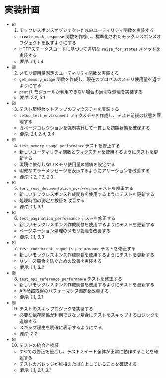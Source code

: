 # 実装計画

- [x] 1. モックレスポンスオブジェクト作成のユーティリティ関数を実装する
  - `create_mock_response` 関数を作成し、標準化されたモックレスポンスオブジェクトを返すようにする
  - HTTPステータスコードに基づいて適切な `raise_for_status` メソッドを実装する
  - _要件: 1.1, 1.4_

- [x] 2. メモリ使用量測定のユーティリティ関数を実装する
  - `get_memory_usage` 関数を作成し、現在のプロセスのメモリ使用量を返すようにする
  - `psutil` モジュールが利用できない場合の適切な処理を実装する
  - _要件: 2.2, 3.1_

- [x] 3. テスト環境セットアップのフィクスチャを実装する
  - `setup_test_environment` フィクスチャを作成し、テスト前後の状態を管理する
  - ガベージコレクションを強制実行して一貫した初期状態を確保する
  - _要件: 2.1, 2.4, 3.4_

- [x] 4. `test_memory_usage_performance` テストを修正する
  - 新しいユーティリティ関数とフィクスチャを使用するようにテストを更新する
  - 環境に依存しないメモリ使用量の閾値を設定する
  - 明確なエラーメッセージを表示するようにアサーションを改善する
  - _要件: 1.2, 1.3, 2.3_

- [x] 5. `test_read_documentation_performance` テストを修正する
  - 新しいモックレスポンス作成関数を使用するようにテストを更新する
  - 処理時間の測定と検証を改善する
  - _要件: 1.1, 3.1_

- [x] 6. `test_pagination_performance` テストを修正する
  - 新しいモックレスポンス作成関数を使用するようにテストを更新する
  - ページネーション処理のメモリ管理を改善する
  - _要件: 1.1, 3.3_

- [x] 7. `test_concurrent_requests_performance` テストを修正する
  - 新しいモックレスポンス作成関数を使用するようにテストを更新する
  - リソース競合を防ぐための改善を実装する
  - _要件: 1.1, 3.2_

- [x] 8. `test_api_reference_performance` テストを修正する
  - 新しいモックレスポンス作成関数を使用するようにテストを更新する
  - API参照取得のパフォーマンス測定を改善する
  - _要件: 1.1, 3.1_

- [x] 9. テストのスキップロジックを実装する
  - 必要な依存関係が利用できない場合にテストをスキップするロジックを追加する
  - スキップ理由を明確に表示するようにする
  - _要件: 2.2_

- [x] 10. テストの統合と検証
  - すべての修正を統合し、テストスイート全体が正常に動作することを確認する
  - テストカバレッジが維持または向上していることを確認する
  - _要件: 1.1, 2.1, 3.1_
